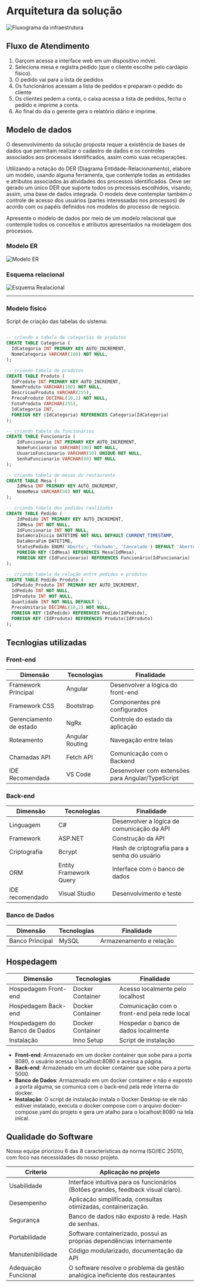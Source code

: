 # Arquitetura da solução

![Fluxograma da infraestrutura](./images/fluxograma-funcionamento.png)

## Fluxo de Atendimento

1. Garçom acessa a interface web em um dispositivo móvel.
2. Seleciona mesa e registra pedido (que o cliente escolhe pelo cardápio físico).
3. O pedido vai para a lista de pedidos
4. Os funcionários acessam a lista de pedidos e preparam o pedido do cliente
5. Os clientes pedem a conta, o caixa acessa a lista de pedidos, fecha o pedido e imprime a conta.
6. Ao final do dia o gerente gera o relatório diário e imprime.

##  Modelo de dados

O desenvolvimento da solução proposta requer a existência de bases de dados que permitam realizar o cadastro de dados e os controles associados aos processos identificados, assim como suas recuperações.

Utilizando a notação do DER (Diagrama Entidade-Relacionamento), elabore um modelo, usando alguma ferramenta, que contemple todas as entidades e atributos associados às atividades dos processos identificados. Deve ser gerado um único DER que suporte todos os processos escolhidos, visando, assim, uma base de dados integrada. O modelo deve contemplar também o controle de acesso dos usuários (partes interessadas nos processos) de acordo com os papéis definidos nos modelos do processo de negócio.

Apresente o modelo de dados por meio de um modelo relacional que contemple todos os conceitos e atributos apresentados na modelagem dos processos.

### Modelo ER

![Modelo ER](./images/MODELO-ER.jpg)

### Esquema relacional

![Esquema Realacional](./images/ESQUEMA-RELACIONAL.jpg)

---

### Modelo físico

Script de criação das tabelas do sistema:

```sql

-- criando a tabela de categorias de produtos
CREATE TABLE Categoria (
  IdCategoria INT PRIMARY KEY AUTO_INCREMENT,
  NomeCategoria VARCHAR(100) NOT NULL,
);

-- criando tabela de produtos
CREATE TABLE Produto (
  IdProduto INT PRIMARY KEY AUTO_INCREMENT,
  NomeProduto VARCHAR(100) NOT NULL,
  DescricaoProduto VARCHAR(255),
  PrecoProduto DECIMAL(10,2) NOT NULL,
  FotoProduto VARCHAR(255),
  IdCategoria INT,
  FOREIGN KEY (IdCategoria) REFERENCES Categoria(IdCategoria)
);

-- criando tabela de funcionários
CREATE TABLE Funcionario (
    IdFuncionario INT PRIMARY KEY AUTO_INCREMENT,
    NomeFuncionario VARCHAR(100) NOT NULL,
    UsuarioFuncionario VARCHAR(50) UNIQUE NOT NULL,
    SenhaFuncionario VARCHAR(60) NOT NULL
);

-- criando tabela de mesas do restaurante
CREATE TABLE Mesa (
    IdMesa INT PRIMARY KEY AUTO_INCREMENT,
    NomeMesa VARCHAR(50) NOT NULL
);

-- criando tabela dos pedidos realizados
CREATE TABLE Pedido (
    IdPedido INT PRIMARY KEY AUTO_INCREMENT,
    IdMesa INT NOT NULL,
    IdFuncionario INT NOT NULL,
    DataHoraInicio DATETIME NOT NULL DEFAULT CURRENT_TIMESTAMP,
    DataHoraFim DATETIME,
    StatusPedido ENUM('Aberto', 'Fechado', 'Cancelado') DEFAULT 'Aberto',
    FOREIGN KEY (IdMesa) REFERENCES Mesa(IdMesa),
    FOREIGN KEY (IdFuncionario) REFERENCES Funcionário(IdFuncionario)
);

-- criando tabela da relação entre pedidos e produtos
CREATE TABLE Pedido_Produto (
  IdPedido_Produto INT PRIMARY KEY AUTO_INCREMENT,
  IdPedido INT NOT NULL,
  IdProduto INT NOT NULL,
  Quantidade INT NOT NULL DEFAULT 1,
  PrecoUnitario DECIMAL(10,2) NOT NULL,
  FOREIGN KEY (IdPedido) REFERENCES Pedido(IdPedido),
  FOREIGN KEY (IdProduto) REFERENCES Produto(IdProduto)
);

```

## Tecnlogias utilizadas

### Front-end

| Dimensão | Tecnologias | Finalidade |
| -------- | ----------- | ---------- |
| Framework Principal | Angular | Desenvolver a lógica do front-end |
| Framework CSS | Bootstrap | Componentes pré configurados |
| Gerenciamento de estado | NgRx | Controle do estado da aplicação |
| Roteamento | Angular Routing | Navegação entre telas |
| Chamadas API | Fetch API | Comunicação com o Backend |
| IDE Recomendada | VS Code | Desenvolver com extensões para Angular/TypeScript |

### Back-end

| Dimensão | Tecnologias | Finalidade |
| -------- | ----------- | ---------- |
| Linguagem | C#          | Desenvolver a lógica de comunicação da API |
| Framework | ASP.NET     | Construção da API |
| Criptografia | Bcrypt    | Hash de criptografia para a senha do usuário |
| ORM          | Entity Framework Query | Interface com o banco de dados |
| IDE recomendado | Visual Studio | Desenvolvimento e teste |

### Banco de Dados

| Dimensão | Tecnologias | Finalidade |
| -------- | ----------- | ---------- |
| Banco Principal | MySQL | Armazenamento e relação |

## Hospedagem

| Dimensão | Tecnologias | Finalidade |
| -------- | ----------- | ---------- |
| Hospedagem Front-end | Docker Container | Acesso localmente pelo localhost |
| Hospedagem Back-end | Docker Container | Comunicação com o front-end pela rede local |
| Hospedagem do Banco de Dados | Docker Container | Hospedar o banco de dados localmente |
| Instalação | Inno Setup | Script de instalação |

- **Front-end**: Armazenado em um docker container que sobe para a porta 8080, o usuário acessa o localhost:8080 e acessa a página.
- **Back-end**: Armazenado em um docker container que sobe para a porta 5000.
- **Banco de Dados**: Armazenado em um docker container e não é exposto a porta alguma, se comunica com o back-end pela rede interna do docker.
- **Instalação**: O script de instalação instala o Docker Desktop se ele não estiver instalado, executa o docker compose com o arquivo docker-compose.yaml do projeto e gera um atalho para o localhost:8080 na tela inical. 

## Qualidade do Software

Nossa equipe priorizou 6 das 8 características da norma ISO/IEC 25010, com foco nas necessidades do nosso projeto.

| Criterio | Aplicação no projeto |
| -------- | -------------------- |
| Usabilidade | Interface intuitiva para os funcionários (Botões grandes, feedback visual claro). |
| Desempenho | Aplicação simplificada, consultas otimizadas, containerização. |
| Segurança | Banco de dados não exposto à rede. Hash de senhas. |
| Portabilidade | Software containerizado, possui as próprias dependências internamente |
| Manutenibilidade | Código modularizado, documentação da API |
| Adequação Funcional | O software resolve o problema da gestão analógica ineficiente dos restaurantes |

